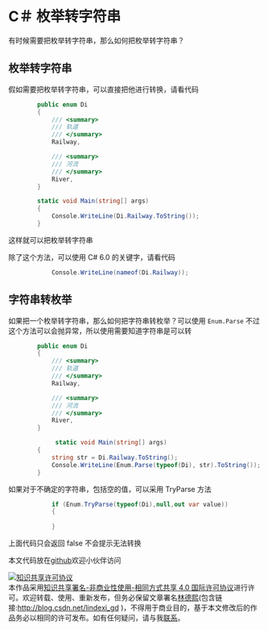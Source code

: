 
# C＃ 枚举转字符串

有时候需要把枚举转字符串，那么如何把枚举转字符串？
<div id="toc"></div>

<!--more-->


<!-- CreateTime:2018/2/13 17:23:03 -->

## 枚举转字符串

假如需要把枚举转字符串，可以直接把他进行转换，请看代码

```csharp
        public enum Di
        {
            /// <summary>
            /// 轨道
            /// </summary>
            Railway,

            /// <summary>
            /// 河流
            /// </summary>
            River,
        }

        static void Main(string[] args)
        {
            Console.WriteLine(Di.Railway.ToString());
        }
```

这样就可以把枚举转字符串

除了这个方法，可以使用 C# 6.0 的关键字，请看代码

```csharp
            Console.WriteLine(nameof(Di.Railway));
```

## 字符串转枚举

如果把一个枚举转字符串，那么如何把字符串转枚举？可以使用 `Enum.Parse` 不过这个方法可以会抛异常，所以使用需要知道字符串是可以转

```csharp
        public enum Di
        {
            /// <summary>
            /// 轨道
            /// </summary>
            Railway,

            /// <summary>
            /// 河流
            /// </summary>
            River,
        }

             static void Main(string[] args)
        {
            string str = Di.Railway.ToString();
            Console.WriteLine(Enum.Parse(typeof(Di), str).ToString());
        }
```

如果对于不确定的字符串，包括空的值，可以采用 TryParse 方法

```csharp
            if (Enum.TryParse(typeof(Di),null,out var value))
            {
                
            }
```

上面代码只会返回 false 不会提示无法转换

本文代码放在[github](https://github.com/lindexi/lindexi_gd/tree/977b87caa80a51318e8a6e2afe77222c77f54961/BepirquwiKedoucawji)欢迎小伙伴访问





<a rel="license" href="http://creativecommons.org/licenses/by-nc-sa/4.0/"><img alt="知识共享许可协议" style="border-width:0" src="https://licensebuttons.net/l/by-nc-sa/4.0/88x31.png" /></a><br />本作品采用<a rel="license" href="http://creativecommons.org/licenses/by-nc-sa/4.0/">知识共享署名-非商业性使用-相同方式共享 4.0 国际许可协议</a>进行许可。欢迎转载、使用、重新发布，但务必保留文章署名[林德熙](http://blog.csdn.net/lindexi_gd)(包含链接:http://blog.csdn.net/lindexi_gd )，不得用于商业目的，基于本文修改后的作品务必以相同的许可发布。如有任何疑问，请与我[联系](mailto:lindexi_gd@163.com)。